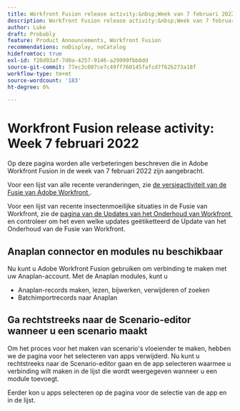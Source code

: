 ```yaml
---
title: Workfront Fusion release activity:&nbsp;Week van 7 februari 2022
description: Workfront Fusion release activity:&nbsp;Week van 7 februari 2022
author: Luke
draft: Probably
feature: Product Announcements, Workfront Fusion
recommendations: noDisplay, noCatalog
hidefromtoc: true
exl-id: f20d93af-7d0a-4257-9146-a29999fbb0dd
source-git-commit: 77ec3c007ce7c49ff760145fafcd7f62b273a18f
workflow-type: tm+mt
source-wordcount: '183'
ht-degree: 0%

---
```


# Workfront Fusion release activity: Week 7 februari 2022

Op deze pagina worden alle verbeteringen beschreven die in Adobe Workfront Fusion in de week van 7 februari 2022 zijn aangebracht.

Voor een lijst van alle recente veranderingen, zie [&#x200B; de versieactiviteit van de Fusie van Adobe Workfront &#x200B;](/help/workfront-fusion/fusion-product-releases/fusion-release-activity.md).

Voor een lijst van recente insectenmoeilijke situaties in de Fusie van Workfront, zie de [&#x200B; pagina van de Updates van het Onderhoud van Workfront &#x200B;](https://experienceleague.adobe.com/docs/workfront-known-issues/releases/current-updates.html?lang=nl-NL) en controleer om het even welke updates geëtiketteerd de Update van het Onderhoud van de Fusie van Workfront.

## Anaplan connector en modules nu beschikbaar

Nu kunt u Adobe Workfront Fusion gebruiken om verbinding te maken met uw Anaplan-account. Met de Anaplan modules, kunt u

* Anaplan-records maken, lezen, bijwerken, verwijderen of zoeken
* Batchimportrecords naar Anaplan

## Ga rechtstreeks naar de Scenario-editor wanneer u een scenario maakt

Om het proces voor het maken van scenario&#39;s vloeiender te maken, hebben we de pagina voor het selecteren van apps verwijderd. Nu kunt u rechtstreeks naar de Scenario-editor gaan en de app selecteren waarmee u verbinding wilt maken in de lijst die wordt weergegeven wanneer u een module toevoegt.

Eerder kon u apps selecteren op de pagina voor de selectie van de app en in de lijst.
